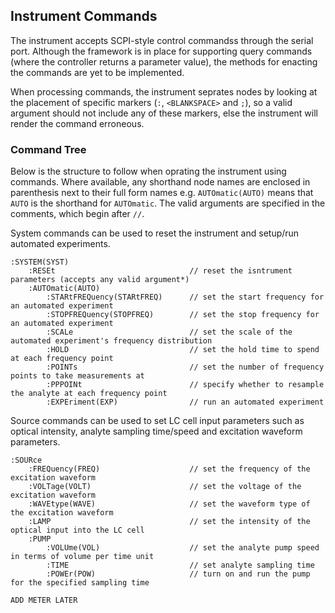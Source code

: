 ## Instrument Commands
The instrument accepts SCPI-style control commandss through the serial port. Although the framework is in place for supporting query commands (where the controller returns a parameter value), the methods for enacting the commands are yet to be implemented.

When processing commands, the instrument seprates nodes by looking at the placement of specific markers (```:```, ```<BLANKSPACE>``` and ```;```), so a valid argument should not include any of these markers, else the instrument will render the command erroneous.

### Command Tree
Below is the structure to follow when oprating the instrument using commands. Where available, any shorthand node names are enclosed in parenthesis next to their full form names e.g. ```AUTOmatic(AUTO)``` means that ```AUTO``` is the shorthand for ```AUTOmatic```. The valid arguments are specified in the comments, which begin after ```//```.

System commands can be used to reset the instrument and setup/run automated experiments.
```
:SYSTEM(SYST)
    :RESEt                              // reset the isntrument parameters (accepts any valid argument*)
    :AUTOmatic(AUTO)
        :STARtFREQuency(STARtFREQ)      // set the start frequency for an automated experiment
        :STOPFREQuency(STOPFREQ)        // set the stop frequency for an automated experiment
        :SCALe                          // set the scale of the automated experiment's frequency distribution
        :HOLD                           // set the hold time to spend at each frequency point
        :POINTs                         // set the number of frequency points to take measurements at
        :PPPOINt                        // specify whether to resample the analyte at each frequency point
        :EXPEriment(EXP)                // run an automated experiment
```

Source commands can be used to set LC cell input parameters such as optical intensity, analyte sampling time/speed and excitation waveform parameters.
```
:SOURce
    :FREQuency(FREQ)                    // set the frequency of the excitation waveform
    :VOLTage(VOLT)                      // set the voltage of the excitation waveform
    :WAVEtype(WAVE)                     // set the waveform type of the excitation waveform
    :LAMP                               // set the intensity of the optical input into the LC cell
    :PUMP
        :VOLUme(VOL)                    // set the analyte pump speed in terms of volume per time unit
        :TIME                           // set analyte sampling time
        :POWEr(POW)                     // turn on and run the pump for the specified sampling time
```

```
ADD METER LATER
```

